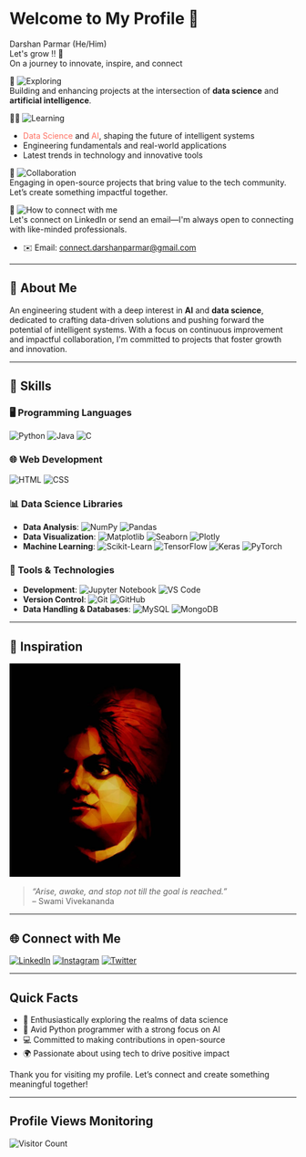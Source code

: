 # Welcome to My Profile 👋
Darshan Parmar (He/Him)
<br>Let's grow !! 🌱  
On a journey to innovate, inspire, and connect

🧭 ![Exploring](https://img.shields.io/badge/-Currently%20Exploring-3F51B5?style=flat-square)  
Building and enhancing projects at the intersection of **data science** and **artificial intelligence**.

✍🏻 ![Learning](https://img.shields.io/badge/-Learning-F44336?style=flat-square)  
- <span style="color:#FF6F61">Data Science</span> and <span style="color:#FF6F61">AI</span>, shaping the future of intelligent systems  
- Engineering fundamentals and real-world applications  
- Latest trends in technology and innovative tools

🤝 ![Collaboration](https://img.shields.io/badge/-Open%20to%20Collaboration-4CAF50?style=flat-square)  
Engaging in open-source projects that bring value to the tech community. Let’s create something impactful together.

🔗 ![How to connect with me](https://img.shields.io/badge/-How%20to%20connect%20with%20me-2196F3?style=flat-square)  
Let's connect on LinkedIn or send an email—I'm always open to connecting with like-minded professionals.
- ✉️ Email: connect.darshanparmar@gmail.com

---

## 💫 About Me  
An engineering student with a deep interest in **AI** and **data science**, dedicated to crafting data-driven solutions and pushing forward the potential of intelligent systems. With a focus on continuous improvement and impactful collaboration, I'm committed to projects that foster growth and innovation.

---

## 🚀 Skills 
### 🖥️ Programming Languages
  ![Python](https://img.shields.io/badge/-Python-3776AB?logo=python&logoColor=white&style=flat-square) 
  ![Java](https://img.shields.io/badge/-Java-007396?logo=java&logoColor=white&style=flat-square) 
  ![C](https://img.shields.io/badge/-C-A8B9CC?logo=c&logoColor=black&style=flat-square)

### 🌐 Web Development
  ![HTML](https://img.shields.io/badge/-HTML-E34F26?logo=html5&logoColor=white&style=flat-square) 
  ![CSS](https://img.shields.io/badge/-CSS-1572B6?logo=css3&logoColor=white&style=flat-square)

### 📊 Data Science Libraries
- **Data Analysis**:
  ![NumPy](https://img.shields.io/badge/-NumPy-013243?logo=numpy&logoColor=white&style=flat-square)
  ![Pandas](https://img.shields.io/badge/-Pandas-150458?logo=pandas&logoColor=white&style=flat-square)
- **Data Visualization**:
  ![Matplotlib](https://img.shields.io/badge/-Matplotlib-3776AB?style=flat-square)
  ![Seaborn](https://img.shields.io/badge/-Seaborn-3776AB?style=flat-square)
  ![Plotly](https://img.shields.io/badge/-Plotly-3F4F75?logo=plotly&logoColor=white&style=flat-square)
- **Machine Learning**:
  ![Scikit-Learn](https://img.shields.io/badge/-Scikit%20Learn-F7931E?logo=scikit-learn&logoColor=white&style=flat-square)
  ![TensorFlow](https://img.shields.io/badge/-TensorFlow-FF6F00?logo=tensorflow&logoColor=white&style=flat-square)
  ![Keras](https://img.shields.io/badge/-Keras-D00000?logo=keras&logoColor=white&style=flat-square)
  ![PyTorch](https://img.shields.io/badge/-PyTorch-EE4C2C?logo=pytorch&logoColor=white&style=flat-square)

### 🧠 Tools & Technologies
- **Development**:
  ![Jupyter Notebook](https://img.shields.io/badge/-Jupyter-F37626?logo=jupyter&logoColor=white&style=flat-square)
  ![VS Code](https://img.shields.io/badge/-VS%20Code-007ACC?logo=visual-studio-code&logoColor=white&style=flat-square)
- **Version Control**:
  ![Git](https://img.shields.io/badge/-Git-F05032?logo=git&logoColor=white&style=flat-square) 
 ![GitHub](https://img.shields.io/badge/-GitHub-181717?logo=github&logoColor=white&style=flat-square)
- **Data Handling & Databases**:
  ![MySQL](https://img.shields.io/badge/-MySQL-4479A1?logo=mysql&logoColor=white&style=flat-square)
  ![MongoDB](https://img.shields.io/badge/-MongoDB-47A248?logo=mongodb&logoColor=white&style=flat-square)

---

## 🌠 Inspiration

<img src="https://github.com/ParmarDarshan29/ParmarDarshan29/blob/main/Vivekananda%20Painting.jpg?raw=true" alt="Swami Vivekananda" width="300" />  

> *“Arise, awake, and stop not till the goal is reached.”*  
> – Swami Vivekananda

---

## 🌐 Connect with Me

[![LinkedIn](https://img.shields.io/badge/-LinkedIn-0A66C2?logo=linkedin&logoColor=white&style=flat-square)](https://www.linkedin.com/in/darshan-parmar-29dec2003) 
[![Instagram](https://img.shields.io/badge/-Instagram-E4405F?logo=instagram&logoColor=white&style=flat-square)](https://www.instagram.com/darshanparmar_29/) 
[![Twitter](https://img.shields.io/badge/-Twitter-1DA1F2?logo=twitter&logoColor=white&style=flat-square)](https://x.com/Darshanparmar29)

---

## Quick Facts

- 🌊 Enthusiastically exploring the realms of data science  
- 🐍 Avid Python programmer with a strong focus on AI  
- 💻 Committed to making contributions in open-source  
- 🌍 Passionate about using tech to drive positive impact

Thank you for visiting my profile. Let’s connect and create something meaningful together!

---
## Profile Views Monitoring

![Visitor Count](https://komarev.com/ghpvc/?username=YOUR_GITHUB_USERNAME&style=flat-square&color=blue)
